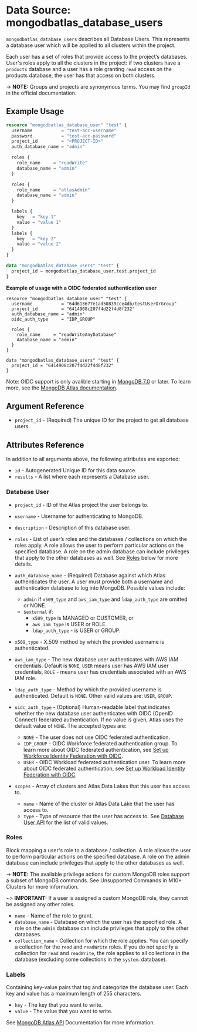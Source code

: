 # Data Source: mongodbatlas_database_users

`mongodbatlas_database_users` describes all Database Users. This represents a database user which will be applied to all clusters within the project.

Each user has a set of roles that provide access to the project’s databases. User's roles apply to all the clusters in the project: if two clusters have a `products` database and a user has a role granting `read` access on the products database, the user has that access on both clusters.

-> **NOTE:** Groups and projects are synonymous terms. You may find `groupId` in the official documentation.

## Example Usage

```terraform
resource "mongodbatlas_database_user" "test" {
  username           = "test-acc-username"
  password           = "test-acc-password"
  project_id         = "<PROJECT-ID>"
  auth_database_name = "admin"

  roles {
    role_name     = "readWrite"
    database_name = "admin"
  }

  roles {
    role_name     = "atlasAdmin"
    database_name = "admin"
  }

  labels {
    key   = "key 1"
    value = "value 1"
  }
  labels {
    key   = "key 2"
    value = "value 2"
  }
}

data "mongodbatlas_database_users" "test" {
  project_id = mongodbatlas_database_user.test.project_id
}
```
**Example of usage with a OIDC federated authentication user**

```
resource "mongodbatlas_database_user" "test" {
  username           = "64d613677e1ad50839cce4db/testUserOrGroup"
  project_id         = "6414908c207f4d22f4d8f232"
  auth_database_name = "admin"
  oidc_auth_type     = "IDP_GROUP"

  roles {
    role_name     = "readWriteAnyDatabase"
    database_name = "admin"
  }
}

data "mongodbatlas_database_users" "test" {
  project_id = "6414908c207f4d22f4d8f232"
}
```
Note: OIDC support is only avalible starting in [MongoDB 7.0](https://www.mongodb.com/evolved#mdbsevenzero) or later. To learn more, see the [MongoDB Atlas documentation](https://www.mongodb.com/docs/atlas/security-oidc/).


## Argument Reference

* `project_id` - (Required) The unique ID for the project to get all database users.

## Attributes Reference

In addition to all arguments above, the following attributes are exported:

* `id` - Autogenerated Unique ID for this data source.
* `results` - A list where each represents a Database user.


### Database User

* `project_id` - ID of the Atlas project the user belongs to.
* `username` - Username for authenticating to MongoDB.
* `description` - Description of this database user.
* `roles` - List of user’s roles and the databases / collections on which the roles apply. A role allows the user to perform particular actions on the specified database. A role on the admin database can include privileges that apply to the other databases as well. See [Roles](#roles) below for more details.
* `auth_database_name` - (Required) Database against which Atlas authenticates the user. A user must provide both a username and authentication database to log into MongoDB.
Possible values include:
  * `admin` if `x509_type` and `aws_iam_type` and `ldap_auth_type` are omitted or NONE.
  * `$external` if:
    * `x509_type` is MANAGED or CUSTOMER, or
    * `aws_iam_type` is USER or ROLE.
    * `ldap_auth_type` - is USER or GROUP.

* `x509_type` - X.509 method by which the provided username is authenticated.
* `aws_iam_type` - The new database user authenticates with AWS IAM credentials. Default is `NONE`, `USER` means user has AWS IAM user credentials, `ROLE` - means user has credentials associated with an AWS IAM role.
* `ldap_auth_type` - Method by which the provided username is authenticated. Default is `NONE`. Other valid values are: `USER`, `GROUP`.
* `oidc_auth_type` - (Optional) Human-readable label that indicates whether the new database user authenticates with OIDC (OpenID Connect) federated authentication. If no value is given, Atlas uses the default value of `NONE`. The accepted types are:
  * `NONE` -	The user does not use OIDC federated authentication.
  * `IDP_GROUP` - OIDC Workforce federated authentication group. To learn more about OIDC federated authentication, see [Set up Workforce Identity Federation with OIDC](https://www.mongodb.com/docs/atlas/security-oidc/).
  * `USER` - OIDC Workload federated authentication user. To learn more about OIDC federated authentication, see [Set up Workload Identity Federation with OIDC](https://www.mongodb.com/docs/atlas/security-oidc/).
* `scopes` - Array of clusters and Atlas Data Lakes that this user has access to.
    * `name` - Name of the cluster or Atlas Data Lake that the user has access to.
    * `type` - Type of resource that the user has access to. See [Database User API](https://www.mongodb.com/docs/atlas/reference/api-resources-spec/v2/#tag/Database-Users/operation/createDatabaseUser) for the list of valid values.

### Roles

Block mapping a user's role to a database / collection. A role allows the user to perform particular actions on the specified database. A role on the admin database can include privileges that apply to the other databases as well.

-> **NOTE:** The available privilege actions for custom MongoDB roles support a subset of MongoDB commands. See Unsupported Commands in M10+ Clusters for more information.

~> **IMPORTANT:** If a user is assigned a custom MongoDB role, they cannot be assigned any other roles.

* `name` - Name of the role to grant.
* `database_name` -  Database on which the user has the specified role. A role on the `admin` database can include privileges that apply to the other databases.
* `collection_name` - Collection for which the role applies. You can specify a collection for the `read` and `readWrite` roles. If you do not specify a collection for `read` and `readWrite`, the role applies to all collections in the database (excluding some collections in the `system`. database).

### Labels
Containing key-value pairs that tag and categorize the database user. Each key and value has a maximum length of 255 characters.

* `key` - The key that you want to write.
* `value` - The value that you want to write.

See [MongoDB Atlas API](https://www.mongodb.com/docs/atlas/reference/api-resources-spec/v2/#tag/Database-Users/operation/getDatabaseUser) Documentation for more information.
